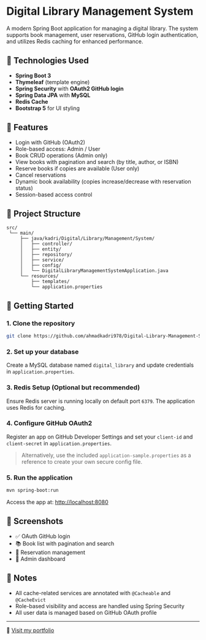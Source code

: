 # Digital Library Management System

A modern Spring Boot application for managing a digital library. The system supports book management, user reservations, GitHub login authentication, and utilizes Redis caching for enhanced performance.

## 🔧 Technologies Used

* **Spring Boot 3**
* **Thymeleaf** (template engine)
* **Spring Security** with **OAuth2 GitHub login**
* **Spring Data JPA** with **MySQL**
* **Redis Cache**
* **Bootstrap 5** for UI styling

## 🌟 Features

* Login with GitHub (OAuth2)
* Role-based access: Admin / User
* Book CRUD operations (Admin only)
* View books with pagination and search (by title, author, or ISBN)
* Reserve books if copies are available (User only)
* Cancel reservations
* Dynamic book availability (copies increase/decrease with reservation status)
* Session-based access control

## 📁 Project Structure

```
src/
 └── main/
     ├── java/kadri/Digital/Library/Management/System/
     │   ├── controller/
     │   ├── entity/
     │   ├── repository/
     │   ├── service/
     │   ├── config/
     │   └── DigitalLibraryManagementSystemApplication.java
     └── resources/
         ├── templates/
         └── application.properties
```

## 🚀 Getting Started

### 1. Clone the repository

```bash
git clone https://github.com/ahmadkadri978/Digital-Library-Management-System.git
```

### 2. Set up your database

Create a MySQL database named `digital_library` and update credentials in `application.properties`.

### 3. Redis Setup (Optional but recommended)

Ensure Redis server is running locally on default port `6379`. The application uses Redis for caching.

### 4. Configure GitHub OAuth2

Register an app on GitHub Developer Settings and set your `client-id` and `client-secret` in `application.properties`.

> Alternatively, use the included `application-sample.properties` as a reference to create your own secure config file.

### 5. Run the application

```bash
mvn spring-boot:run
```

Access the app at: [http://localhost:8080](http://localhost:8080)

## 📸 Screenshots

* ✅ OAuth GitHub login
* 📚 Book list with pagination and search
* 🧾 Reservation management
* 🔐 Admin dashboard

## 🧠 Notes

* All cache-related services are annotated with `@Cacheable` and `@CacheEvict`
* Role-based visibility and access are handled using Spring Security
* All user data is managed based on GitHub OAuth profile

---

🔗 [Visit my portfolio](https://ahmadkadri978.github.io/portfolio)
